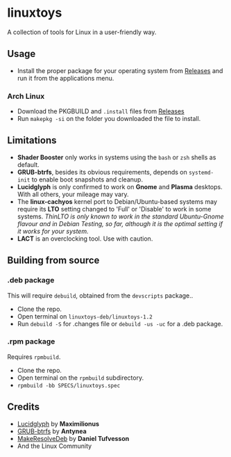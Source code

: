 # linuxtoys
A collection of tools for Linux in a user-friendly way.

## Usage
- Install the proper package for your operating system from [Releases](https://github.com/psygreg/linuxtoys/releases) and run it from the applications menu.

### Arch Linux
- Download the PKGBUILD and `.install` files from [Releases](https://github.com/psygreg/linuxtoys/releases)
- Run `makepkg -si` on the folder you downloaded the file to install.

## Limitations
- **Shader Booster** only works in systems using the `bash` or `zsh` shells as default. 
- **GRUB-btrfs**, besides its obvious requirements, depends on `systemd-init` to enable boot snapshots and cleanup.
- **Lucidglyph** is only confirmed to work on **Gnome** and **Plasma** desktops. With all others, your mileage may vary.
- The **linux-cachyos** kernel port to Debian/Ubuntu-based systems may require its **LTO** setting changed to 'Full' or 'Disable' to work in some systems. *ThinLTO is only known to work in the standard Ubuntu-Gnome flavour and in Debian Testing, so far, although it is the optimal setting if it works for your system.*
- **LACT** is an overclocking tool. Use with caution.

## Building from source
### .deb package
This will require `debuild`, obtained from the `devscripts` package..

- Clone the repo.
- Open terminal on `linuxtoys-deb/linuxtoys-1.2`
- Run `debuild -S` for .changes file or `debuild -us -uc` for a .deb package.

### .rpm package
Requires `rpmbuild`.

- Clone the repo.
- Open terminal on the `rpmbuild` subdirectory.
- `rpmbuild -bb SPECS/linuxtoys.spec`

## Credits

- [Lucidglyph](https://github.com/maximilionus/lucidglyph/tree/v0.11.0) by **Maximilionus**
- [GRUB-btrfs](https://github.com/Antynea/grub-btrfs) by **Antynea**
- [MakeResolveDeb](https://www.danieltufvesson.com/makeresolvedeb) by **Daniel Tufvesson**
- And the Linux Community
